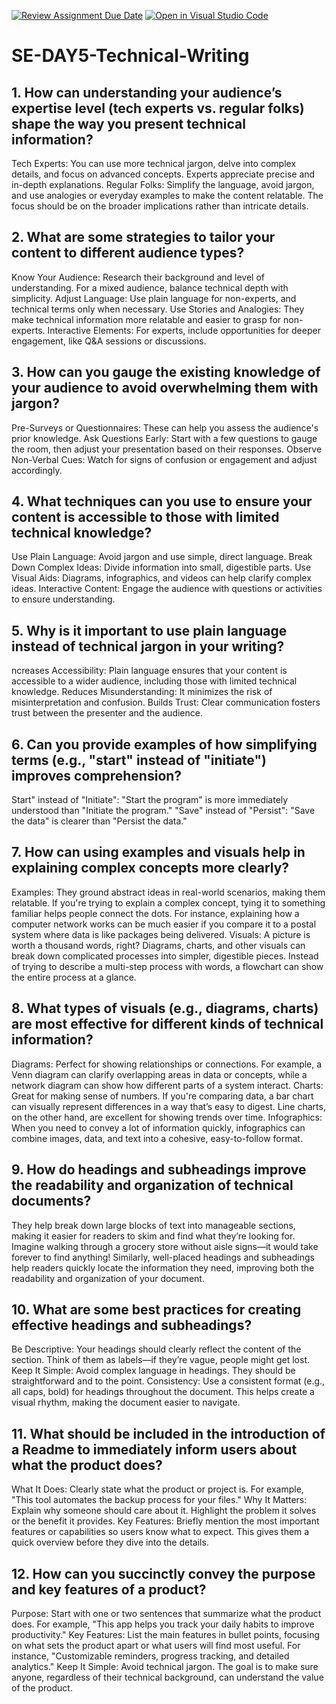[![Review Assignment Due Date](https://classroom.github.com/assets/deadline-readme-button-22041afd0340ce965d47ae6ef1cefeee28c7c493a6346c4f15d667ab976d596c.svg)](https://classroom.github.com/a/zsAR-pyY)
[![Open in Visual Studio Code](https://classroom.github.com/assets/open-in-vscode-2e0aaae1b6195c2367325f4f02e2d04e9abb55f0b24a779b69b11b9e10269abc.svg)](https://classroom.github.com/online_ide?assignment_repo_id=15708679&assignment_repo_type=AssignmentRepo)
# SE-DAY5-Technical-Writing
## 1. How can understanding your audience’s expertise level (tech experts vs. regular folks) shape the way you present technical information?
Tech Experts: You can use more technical jargon, delve into complex details, and focus on advanced concepts. Experts appreciate precise and in-depth explanations.
Regular Folks: Simplify the language, avoid jargon, and use analogies or everyday examples to make the content relatable. The focus should be on the broader implications rather than intricate details.

## 2. What are some strategies to tailor your content to different audience types?
Know Your Audience: Research their background and level of understanding. For a mixed audience, balance technical depth with simplicity.
Adjust Language: Use plain language for non-experts, and technical terms only when necessary.
Use Stories and Analogies: They make technical information more relatable and easier to grasp for non-experts.
Interactive Elements: For experts, include opportunities for deeper engagement, like Q&A sessions or discussions.

## 3. How can you gauge the existing knowledge of your audience to avoid overwhelming them with jargon?
Pre-Surveys or Questionnaires: These can help you assess the audience's prior knowledge.
Ask Questions Early: Start with a few questions to gauge the room, then adjust your presentation based on their responses.
Observe Non-Verbal Cues: Watch for signs of confusion or engagement and adjust accordingly.

## 4. What techniques can you use to ensure your content is accessible to those with limited technical knowledge?
Use Plain Language: Avoid jargon and use simple, direct language.
Break Down Complex Ideas: Divide information into small, digestible parts.
Use Visual Aids: Diagrams, infographics, and videos can help clarify complex ideas.
Interactive Content: Engage the audience with questions or activities to ensure understanding.

## 5. Why is it important to use plain language instead of technical jargon in your writing?
ncreases Accessibility: Plain language ensures that your content is accessible to a wider audience, including those with limited technical knowledge.
Reduces Misunderstanding: It minimizes the risk of misinterpretation and confusion.
Builds Trust: Clear communication fosters trust between the presenter and the audience.

## 6. Can you provide examples of how simplifying terms (e.g., "start" instead of "initiate") improves comprehension?
Start" instead of "Initiate": "Start the program" is more immediately understood than "Initiate the program."
"Save" instead of "Persist": "Save the data" is clearer than "Persist the data."

## 7. How can using examples and visuals help in explaining complex concepts more clearly?
Examples: They ground abstract ideas in real-world scenarios, making them relatable. If you're trying to explain a complex concept, tying it to something familiar helps people connect the dots. For instance, explaining how a computer network works can be much easier if you compare it to a postal system where data is like packages being delivered.
Visuals: A picture is worth a thousand words, right? Diagrams, charts, and other visuals can break down complicated processes into simpler, digestible pieces. Instead of trying to describe a multi-step process with words, a flowchart can show the entire process at a glance.

## 8. What types of visuals (e.g., diagrams, charts) are most effective for different kinds of technical information?
Diagrams: Perfect for showing relationships or connections. For example, a Venn diagram can clarify overlapping areas in data or concepts, while a network diagram can show how different parts of a system interact.
Charts: Great for making sense of numbers. If you're comparing data, a bar chart can visually represent differences in a way that’s easy to digest. Line charts, on the other hand, are excellent for showing trends over time.
Infographics: When you need to convey a lot of information quickly, infographics can combine images, data, and text into a cohesive, easy-to-follow format.
## 9. How do headings and subheadings improve the readability and organization of technical documents?
They help break down large blocks of text into manageable sections, making it easier for readers to skim and find what they’re looking for. Imagine walking through a grocery store without aisle signs—it would take forever to find anything! Similarly, well-placed headings and subheadings help readers quickly locate the information they need, improving both the readability and organization of your document.

## 10. What are some best practices for creating effective headings and subheadings?
Be Descriptive: Your headings should clearly reflect the content of the section. Think of them as labels—if they’re vague, people might get lost.
Keep It Simple: Avoid complex language in headings. They should be straightforward and to the point.
Consistency: Use a consistent format (e.g., all caps, bold) for headings throughout the document. This helps create a visual rhythm, making the document easier to navigate.

## 11. What should be included in the introduction of a Readme to immediately inform users about what the product does?
What It Does: Clearly state what the product or project is. For example, "This tool automates the backup process for your files."
Why It Matters: Explain why someone should care about it. Highlight the problem it solves or the benefit it provides.
Key Features: Briefly mention the most important features or capabilities so users know what to expect. This gives them a quick overview before they dive into the details.

## 12. How can you succinctly convey the purpose and key features of a product?
Purpose: Start with one or two sentences that summarize what the product does. For example, "This app helps you track your daily habits to improve productivity."
Key Features: List the main features in bullet points, focusing on what sets the product apart or what users will find most useful. For instance, "Customizable reminders, progress tracking, and detailed analytics."
Keep It Simple: Avoid technical jargon. The goal is to make sure anyone, regardless of their technical background, can understand the value of the product.
